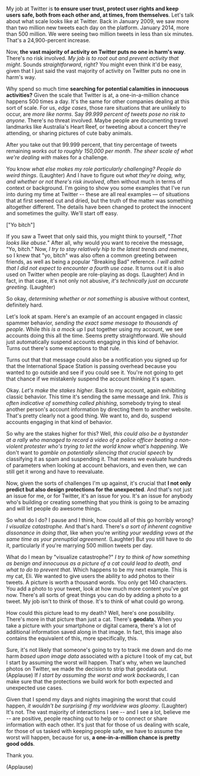 My job at Twitter is **to ensure user trust, protect user rights and keep users safe, both from each other and, at times, from themselves**. Let's talk about what scale looks like at Twitter. Back in January 2009, we saw more than two million new tweets each day on the platform. January 2014, more than 500 million. We were seeing two million tweets in less than six minutes. That's a 24,900-percent increase.

Now, **the vast majority of activity on Twitter puts no one in harm's way**. There's no risk involved. *My job is to root out and prevent activity that might*. Sounds *straightforward*, right? You might even think it'd be easy, given that I just said the vast majority of activity on Twitter puts no one in harm's way.

Why spend so much time **searching for potential calamities in innocuous activities?** Given the scale that Twitter is at, a one-in-a-million chance happens 500 times a day. It's the same for other companies dealing at this sort of scale. For us, *edge cases*, those rare situations that are unlikely to occur, are *more like norms*. Say *99.999 percent of tweets pose no risk to anyone*. There's no threat involved. Maybe people are documenting travel landmarks like Australia's Heart Reef, or tweeting about a concert they're attending, or sharing pictures of cute baby animals.

After you take out that 99.999 percent, that tiny percentage of tweets remaining *works out to roughly 150,000 per month*. *The sheer scale of what we're dealing with* makes for a challenge.

You know *what else makes my role particularly challenging?* *People do weird things*. (Laughter) And I have to figure out *what they're doing, why, and whether or not there's risk involved*, often without much in terms of context or background. I'm going to show you some examples that I've run into during my time at Twitter -- these are all real examples — of situations that at first seemed cut and dried, but the truth of the matter was something altogether different. The details have been changed to protect the innocent and sometimes the guilty. We'll start off easy.

["Yo bitch"]

If you saw a Tweet that only said this, you might think to yourself, "*That looks like abuse.*" After all, why would you want to receive the message, "Yo, bitch." Now, *I try to stay relatively hip to the latest trends and memes*, so I knew that "yo, bitch" was also often a common greeting between friends, as well as being a popular "Breaking Bad" reference. *I will admit that I did not expect to encounter a fourth use case*. It turns out it is also used on Twitter when people are role-playing as dogs. (Laughter) And in fact, in that case, it's not only not abusive, *it's technically just an accurate greeting*. (Laughter)

So okay, *determining whether or not something* is abusive without context, definitely hard.

Let's look at spam. Here's an example of an account engaged in classic spammer behavior, *sending the exact same message to thousands of people*. While *this is a mock up* I put together using my account, we see accounts doing this all the time. Seems pretty straightforward. We should just automatically suspend accounts engaging in this kind of behavior. Turns out there's some exceptions to that rule.

Turns out that that message could also be a notification you signed up for that the International Space Station is passing overhead because you wanted to go outside and see if you could see it. You're not going to get that chance if we mistakenly suspend the account thinking it's spam.

Okay. *Let's make the stakes higher*. Back to my account, again exhibiting classic behavior. This time it's sending the same message and link. *This is often indicative of something called phishing*, somebody trying to steal another person's account information by directing them to another website. That's pretty clearly not a good thing. We want to, and do, suspend accounts engaging in that kind of behavior.

So why are the stakes higher for this? Well, *this could also be a bystander at a rally who managed to record a video of a police officer beating a non-violent protester who's trying to let the world know what's happening*. We don't want to *gamble on potentially silencing that crucial speech* by classifying it as spam and suspending it. That means we evaluate hundreds of parameters when looking at account behaviors, and even then, we can still get it wrong and have to reevaluate.

Now, given the sorts of challenges I'm up against, it's crucial that **I not only predict but also design protections for the unexpected**. And that's not just an issue for me, or for Twitter, it's an issue for you. It's an issue for anybody who's building or creating something that you think is going to be amazing and will let people do awesome things.

So what do I do? I pause and I think, how could all of this go horribly wrong? *I visualize catastrophe*. And that's hard. There's *a sort of inherent cognitive dissonance in doing that*, like when you're *writing your wedding vows at the same time as your prenuptial agreement*. (Laughter) But you still have to do it, particularly if you're marrying 500 million tweets per day.

What do I mean by "visualize catastrophe?" *I try to think of how something as benign and innocuous as a picture of a cat could lead to death, and what to do to prevent that*. Which happens to be my next example. This is my cat, Eli. We wanted to give users the ability to add photos to their tweets. A picture is worth a thousand words. You only get 140 characters. You add a photo to your tweet, look at how much more content you've got now. There's all sorts of great things you can do by adding a photo to a tweet. My job isn't to think of those. It's to think of what could go wrong.

How could this picture lead to my death? Well, here's one possibility. There's more in that picture than just a cat. There's **geodata**. When you take a picture with your smartphone or digital camera, there's a lot of additional information saved along in that image. In fact, this image also contains the equivalent of this, more specifically, this.

Sure, it's not likely that someone's going to try to track me down and do me harm *based upon image data* associated with a picture I took of my cat, but I start by assuming the worst will happen. That's why, when we launched photos on Twitter, we made the decision to strip that geodata out. (Applause) If *I start by assuming the worst and work backwards*, I can make sure that the protections we build work for both expected and unexpected use cases.

Given that I spend my days and nights imagining the worst that could happen, *it wouldn't be surprising if my worldview was gloomy*. (Laughter) It's not. The vast majority of interactions I see -- and I see a lot, believe me -- are positive, people reaching out to help or to connect or share information with each other. It's just that for those of us dealing with scale, for those of us tasked with keeping people safe, we have to assume the worst will happen, because for us, **a one-in-a-million chance is pretty good odds**.

Thank you.

(Applause)